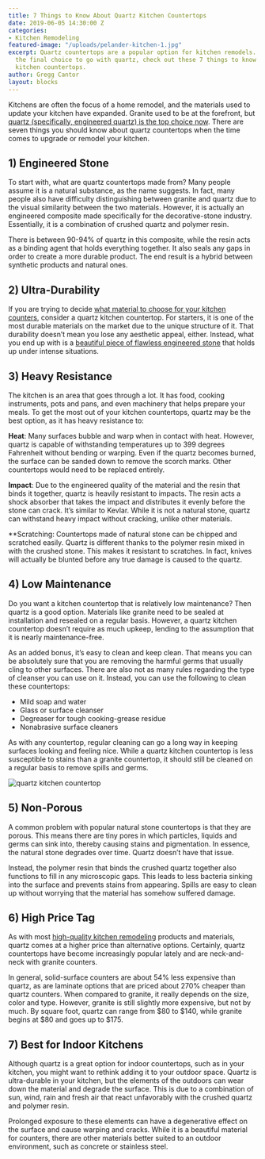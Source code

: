 ```yaml
---
title: 7 Things to Know About Quartz Kitchen Countertops
date: 2019-06-05 14:30:00 Z
categories:
- Kitchen Remodeling
featured-image: "/uploads/pelander-kitchen-1.jpg"
excerpt: Quartz countertops are a popular option for kitchen remodels. Before making
  the final choice to go with quartz, check out these 7 things to know about quartz
  kitchen countertops.
author: Gregg Cantor
layout: blocks
---
```


Kitchens are often the focus of a home remodel, and the materials used to update your kitchen have expanded. Granite used to be at the forefront, but [quartz (specifically, engineered quartz) is the top choice now](https://www.houzz.com/magazine/2019-us-houzz-kitchen-trends-study-stsrsivw-vs~116684987). There are seven things you should know about quartz countertops when the time comes to upgrade or remodel your kitchen. 

## 1) Engineered Stone

To start with, what are quartz countertops made from? Many people assume it is a natural substance, as the name suggests. In fact, many people also have difficulty distinguishing between granite and quartz due to the visual similarity between the two materials. However, it is actually an engineered composite made specifically for the decorative-stone industry. Essentially, it is a combination of crushed quartz and polymer resin. 

There is between 90-94% of quartz in this composite, while the resin acts as a binding agent that holds everything together. It also seals any gaps in order to create a more durable product. The end result is a hybrid between synthetic products and natural ones. 

## 2) Ultra-Durability

If you are trying to decide [what material to choose for your kitchen counters](/the-most-popular-materials-for-kitchen-countertops/), consider a quartz kitchen countertop. For starters, it is one of the most durable materials on the market due to the unique structure of it. That durability doesn’t mean you lose any aesthetic appeal, either. Instead, what you end up with is a [beautiful piece of flawless engineered stone](https://www.thespruce.com/quartz-kitchen-countertops-4174986) that holds up under intense situations. 

## 3) Heavy Resistance

The kitchen is an area that goes through a lot. It has food, cooking instruments, pots and pans, and even machinery that helps prepare your meals. To get the most out of your kitchen countertops, quartz may be the best option, as it has heavy resistance to:

**Heat**: Many surfaces bubble and warp when in contact with heat. However, quartz is capable of withstanding temperatures up to 399 degrees Fahrenheit without bending or warping. Even if the quartz becomes burned, the surface can be sanded down to remove the scorch marks. Other countertops would need to be replaced entirely.

**Impact**: Due to the engineered quality of the material and the resin that binds it together, quartz is heavily resistant to impacts. The resin acts a shock absorber that takes the impact and distributes it evenly before the stone can crack. It’s similar to Kevlar. While it is not a natural stone, quartz can withstand heavy impact without cracking, unlike other materials.

**Scratching: Countertops made of natural stone can be chipped and scratched easily. Quartz is different thanks to the polymer resin mixed in with the crushed stone. This makes it resistant to scratches. In fact, knives will actually be blunted before any true damage is caused to the quartz.

## 4) Low Maintenance

Do you want a kitchen countertop that is relatively low maintenance? Then quartz is a good option. Materials like granite need to be sealed at installation and resealed on a regular basis. However, a quartz kitchen countertop doesn’t require as much upkeep, lending to the assumption that it is nearly maintenance-free. 

As an added bonus, it’s easy to clean and keep clean. That means you can be absolutely sure that you are removing the harmful germs that usually cling to other surfaces. There are also not as many rules regarding the type of cleanser you can use on it. Instead, you can use the following to clean these countertops:

* Mild soap and water
* Glass or surface cleanser
* Degreaser for tough cooking-grease residue
* Nonabrasive surface cleaners

As with any countertop, regular cleaning can go a long way in keeping surfaces looking and feeling nice. While a quartz kitchen countertop is less susceptible to stains than a granite countertop, it should still be cleaned on a regular basis to remove spills and germs.

![quartz kitchen countertop](/uploads/cava-621-i-ave-kd-35.jpg "quartz kitchen countertop")

## 5) Non-Porous

A common problem with popular natural stone countertops is that they are porous. This means there are tiny pores in which particles, liquids and germs can sink into, thereby causing stains and pigmentation. In essence, the natural stone degrades over time. Quartz doesn’t have that issue. 

Instead, the polymer resin that binds the crushed quartz together also functions to fill in any microscopic gaps. This leads to less bacteria sinking into the surface and prevents stains from appearing. Spills are easy to clean up without worrying that the material has somehow suffered damage. 

## 6) High Price Tag

As with most [high-quality kitchen remodeling](/san-diego-kitchen-remodeling-services) products and materials, quartz comes at a higher price than alternative options. Certainly, quartz countertops have become increasingly popular lately and are neck-and-neck with granite counters. 

In general, solid-surface counters are about 54% less expensive than quartz, as are laminate options that are priced about 270% cheaper than quartz counters. When compared to granite, it really depends on the size, color and type. However, granite is still slightly more expensive, but not by much. By square foot, quartz can range from $80 to $140, while granite begins at $80 and goes up to $175. 

## 7) Best for Indoor Kitchens

Although quartz is a great option for indoor countertops, such as in your kitchen, you might want to rethink adding it to your outdoor space. Quartz is ultra-durable in your kitchen, but the elements of the outdoors can wear down the material and degrade the surface. This is due to a combination of sun, wind, rain and fresh air that react unfavorably with the crushed quartz and polymer resin. 

Prolonged exposure to these elements can have a degenerative effect on the surface and cause warping and cracks. While it is a beautiful material for counters, there are other materials better suited to an outdoor environment, such as concrete or stainless steel. 
